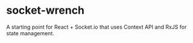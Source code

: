 # socket-wrench
A starting point for React + Socket.io that uses Context API and RxJS for state management.

